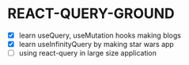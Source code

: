 # REACT-QUERY-GROUND

- [x] learn useQuery, useMutation hooks making blogs
- [x] learn useInfinityQuery by making star wars app
- [ ] using react-query in large size application
